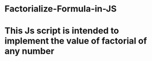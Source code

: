 # Factorialize-Formula-in-JS
# This Js script is intended to implement the value of factorial of any number 
